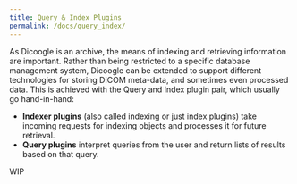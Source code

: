 ```yaml
---
title: Query & Index Plugins
permalink: /docs/query_index/
---
```


As Dicoogle is an archive, the means of indexing and retrieving information are important. Rather than being restricted to a specific database management system, Dicoogle can be extended to support different technologies for storing DICOM meta-data, and sometimes even processed data. This is achieved with the Query and Index plugin pair, which usually go hand-in-hand:

- **Indexer plugins** (also called indexing or just index plugins) take incoming requests for indexing objects and processes it for future retrieval.
- **Query plugins** interpret queries from the user and return lists of results based on that query.

WIP
